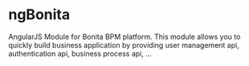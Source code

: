 ngBonita
========

AngularJS Module for Bonita BPM platform. This module allows you to quickly build business application by providing user management api, authentication api, business process api, ...
